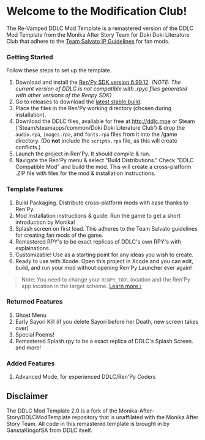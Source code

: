 # Welcome to the Modification Club!

The Re-Vamped DDLC Mod Template is a remastered version of the DDLC Mod Template from the Monika After Story Team for Doki Doki Literature Club that adhere to the [Team Salvato IP Guidelines](http://teamsalvato.com/ip-guidelines/) for fan mods.

### Getting Started
Follow these steps to set up the template.

1. Download and install the [Ren'Py SDK version 6.99.12](https://www.renpy.org/release/6.99.12). *(NOTE: The current version of DDLC is not compatible with .rpyc files generated with other versions of the Renpy SDK)*
2. Go to releases to download the [latest stable build](https://github.com/therationalpi/DDLCModTemplate/releases).
3. Place the files in the Ren'Py working directory (chosen during installation).
4. Download the DDLC files, available for free at http://ddlc.moe or Steam ('Steam/steamapps/common/Doki Doki Literature Club') & drop the `audio.rpa`, `images.rpa`, and `fonts.rpa` files from it into the /game directory. (Do **not** include the `scripts.rpa` file, as this will create conflicts.)
5. Launch the project in Ren'Py. It should compile & run.
6. Navigate the Ren'Py menu & select "Build Distributions." Check "DDLC Compatible Mod" and build the mod. This will create a cross-platform .ZIP file with files for the mod & installation instructions.

### Template Features
1. Build Packaging. Distribute cross-platform mods with ease thanks to Ren'Py.
2. Mod Installation instructions & guide. Run the game to get a short introduction by Monika!
3. Splash screen on first load. This adheres to the Team Salvato guidelines for creating fan mods of the game.
4. Remastered RPY's to be exact replicas of DDLC's own RPY's with explainations.
5. Customizable! Use as a starting point for any ideas you wish to create.
6. Ready to use with Xcode. Open this project in Xcode and you can edit, build, and run your mod without opening Ren'Py Launcher ever again!

> Note: You need to change your `RENPY_TOOL` location and the Ren'Py app location in the target scheme. [Learn more &rsaquo;](XCODE.md)

### Returned Features
1. Ghost Menu
2. Early Sayori Kill (if you delete Sayori before her Death, new screen takes over)
3. Special Poems!
4. Remastered Splash.rpy to be a exact replica of DDLC's Splash Screen.
and more!

### Added Features
1. Advanced Mode, for experienced DDLC/Ren'Py Coders

## Disclaimer

The DDLC Mod Template 2.0 is a fork of the Monika-After-Story/DDLCModTemplate repository that is unaffilated with the Monika After Story Team. All code in this remastered template is brought in by GanstaKingofSA from DDLC itself.
